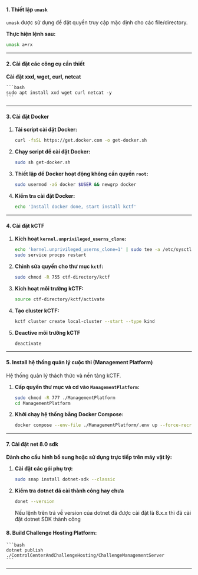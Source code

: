 
#### **1. Thiết lập `umask`**

`umask` được sử dụng để đặt quyền truy cập mặc định cho các file/directory.

**Thực hiện lệnh sau:**

```bash
umask a+rx
```

----------

#### **2. Cài đặt các công cụ cần thiết**

**Cài đặt  xxd, wget, curl, netcat**
	
	```bash
	sudo apt install xxd wget curl netcat -y
	```

----------

#### **3. Cài đặt Docker**

1.  **Tải script cài đặt Docker:**
    
    ```bash
    curl -fsSL https://get.docker.com -o get-docker.sh
    ```
    
2.  **Chạy script để cài đặt Docker:**
    
    ```bash
    sudo sh get-docker.sh
    ```
    
3.  **Thiết lập để Docker hoạt động không cần quyền `root`:**
    
    ```bash
    sudo usermod -aG docker $USER && newgrp docker
    ```
   
    
4.  **Kiểm tra cài đặt Docker:**
    
    ```bash
    echo 'Install docker done, start install kctf'
    
    ```
    

----------

#### **4. Cài đặt kCTF**

1.  **Kích hoạt `kernel.unprivileged_userns_clone`:**
    
    ```bash
    echo 'kernel.unprivileged_userns_clone=1' | sudo tee -a /etc/sysctl.d/00-local-userns.conf
    sudo service procps restart
    ```
    
2.  **Chỉnh sửa quyền cho thư mục `kctf`:**
    
    ```bash
    sudo chmod -R 755 ctf-directory/kctf
    ```
    
3.  **Kích hoạt môi trường kCTF:**
    
    ```bash
    source ctf-directory/kctf/activate
    ```
    
4.  **Tạo cluster kCTF:**
    
    ```bash
    kctf cluster create local-cluster --start --type kind
    ```
    
5.  **Deactive môi trường kCTF**
    
    ```bash
    deactivate
    
    ```
    

----------

#### **5. Install hệ thống quản lý cuộc thi (Management Platform)**

Hệ thống quản lý thách thức và nền tảng kCTF.

1.  **Cấp quyền thư mục và cd vào `ManagementPlatform`:**
    
    ```bash
    sudo chmod -R 777 ./ManagementPlatform
    cd ManagementPlatform
    ```
    
2.  **Khởi chạy hệ thống bằng Docker Compose:**
    
    ```bash
    docker compose --env-file ./ManagementPlatform/.env up --force-recreate -d
    ```
    

----------

#### **7. Cài đặt net 8.0 sdk**

**Dành cho cấu hình bổ sung hoặc sử dụng trực tiếp trên máy vật lý:**

1.  **Cài đặt các gói phụ trợ:**
    
    ``` bash
    sudo snap install dotnet-sdk --classic
    ```
  2. **Kiểm tra dotnet đã cài thành công hay chưa** 
	  ``` bash
	  donet --version
	 ```
	  Nếu lệnh trên trả về version của dotnet đã được cài đặt là 8.x.x thì đã cài đặt dotnet SDK thành công

#### 8. Build Challenge Hosting Platform:
    
    ```bash
    dotnet publish ./ControlCenterAndChallengeHosting/ChallengeManagementServer
    ```
    

----------